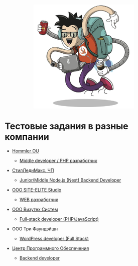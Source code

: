 <p align="center">
  <img src="./resources/wallpaper.png" width="320" align="middle">
</p>

# Тестовые задания в разные компании

* [Hommler OU](https://hommler.de/)
  * [Middle developer / PHP разработчик](./tasks/193305072023.md)  

* [СтилЛедиМакс, ЧП](https://slmax.by/)
  * [Junior/Middle Node.js (Nest) Backend Developer](./tasks/134911072023.md)

* [ООО SITE-ELITE Studio](https://st-lt.ru/)
  * [WEB разработчик](./tasks/224023072023.md)

* [ООО Визутех Систем](https://visutechsystem.by/)
  * [Full-stack developer (PHP/JavaScript)](./tasks/140011072023.md)

* ООО Три Фаундэйшн
  * [WordPress developer (Full Stack)](./tasks/233123072023.md)

* [Центр Программного Обеспечения](https://softwarecenter.ru/)
  * [Backend developer](./tasks/231323072023.md)
